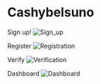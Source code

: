 # Cashybelsuno

Sign up!
![Sign_up](https://user-images.githubusercontent.com/104627180/180286422-c943f9f1-74a8-4c32-8748-ba97a9459361.png)

Register
![Registration](https://user-images.githubusercontent.com/104627180/180286501-fb81a80a-12bc-430a-ad6b-7d2565a702c9.png)

Verify
![Verification](https://user-images.githubusercontent.com/104627180/180286518-c021026a-14e9-4bd9-94db-acf058f17425.png)

Dashboard
![Dashboard](https://user-images.githubusercontent.com/104627180/180286526-55f7fa7d-4662-4d01-8629-85426dbed357.png)
